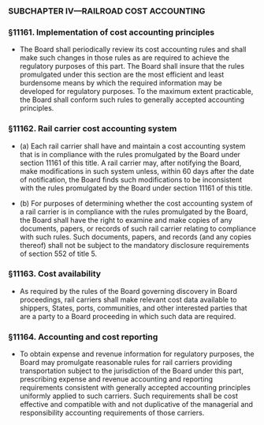 ### SUBCHAPTER IV—RAILROAD COST ACCOUNTING

### §11161. Implementation of cost accounting principles
* The Board shall periodically review its cost accounting rules and shall make such changes in those rules as are required to achieve the regulatory purposes of this part. The Board shall insure that the rules promulgated under this section are the most efficient and least burdensome means by which the required information may be developed for regulatory purposes. To the maximum extent practicable, the Board shall conform such rules to generally accepted accounting principles.

### §11162. Rail carrier cost accounting system
* (a) Each rail carrier shall have and maintain a cost accounting system that is in compliance with the rules promulgated by the Board under section 11161 of this title. A rail carrier may, after notifying the Board, make modifications in such system unless, within 60 days after the date of notification, the Board finds such modifications to be inconsistent with the rules promulgated by the Board under section 11161 of this title.

* (b) For purposes of determining whether the cost accounting system of a rail carrier is in compliance with the rules promulgated by the Board, the Board shall have the right to examine and make copies of any documents, papers, or records of such rail carrier relating to compliance with such rules. Such documents, papers, and records (and any copies thereof) shall not be subject to the mandatory disclosure requirements of section 552 of title 5.

### §11163. Cost availability
* As required by the rules of the Board governing discovery in Board proceedings, rail carriers shall make relevant cost data available to shippers, States, ports, communities, and other interested parties that are a party to a Board proceeding in which such data are required.

### §11164. Accounting and cost reporting
* To obtain expense and revenue information for regulatory purposes, the Board may promulgate reasonable rules for rail carriers providing transportation subject to the jurisdiction of the Board under this part, prescribing expense and revenue accounting and reporting requirements consistent with generally accepted accounting principles uniformly applied to such carriers. Such requirements shall be cost effective and compatible with and not duplicative of the managerial and responsibility accounting requirements of those carriers.